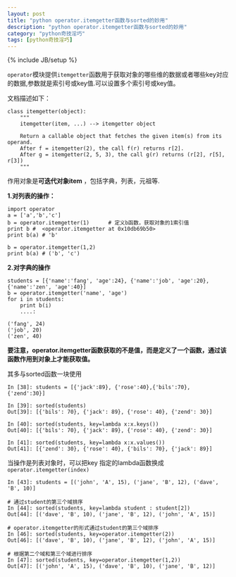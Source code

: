 ```yaml
---
layout: post
title: "python operator.itemgetter函数与sorted的妙用"
description: "python operator.itemgetter函数与sorted的妙用"
category: "python奇技淫巧"
tags: [python奇技淫巧]
---
```

{% include JB/setup %}

<p><code>operator</code>模块提供<code>itemgetter</code>函数用于获取对象的哪些维的数据或者哪些key对应的数据,参数就是索引号或key值.可以设置多个索引号或key值。</p>

<p>文档描述如下：</p>

<pre><code>class itemgetter(object):
    """
    itemgetter(item, ...) --&gt; itemgetter object

    Return a callable object that fetches the given item(s) from its operand.
    After f = itemgetter(2), the call f(r) returns r[2].
    After g = itemgetter(2, 5, 3), the call g(r) returns (r[2], r[5], r[3])
    """
</code></pre>

<p>作用对象是<strong>可迭代对象item</strong> ，包括字典，列表，元祖等.</p>

<!--more-->

<p><strong>1.对列表的操作：</strong></p>

<pre><code>import operator
a = ['a','b','c']
b = operator.itemgetter(1)      # 定义b函数，获取对象的1索引值
print b #  &lt;operator.itemgetter at 0x10db69b50&gt;
print b(a) # 'b'

b = operator.itemgetter(1,2)
print b(a) # ('b', 'c')
</code></pre>

<p><strong>2.对字典的操作</strong></p>

<pre><code>students = [{'name':'fang', 'age':24}, {'name':'job', 'age':20}, {'name':'zen', 'age':40}]
b = operator.itemgetter('name', 'age')
for i in students:
    print b(i)
    ....:     

('fang', 24)
('job', 20)
('zen', 40)
</code></pre>

<p><strong>要注意，operator.itemgetter函数获取的不是值，而是定义了一个函数，通过该函数作用到对象上才能获取值。</strong></p>

<p>其多与sorted函数一块使用</p>

<pre><code>In [38]: students = [{'jack':89}, {'rose':40},{'bils':70}, {'zend':30}]

In [39]: sorted(students)
Out[39]: [{'bils': 70}, {'jack': 89}, {'rose': 40}, {'zend': 30}]

In [40]: sorted(students, key=lambda x:x.keys())
Out[40]: [{'bils': 70}, {'jack': 89}, {'rose': 40}, {'zend': 30}]

In [41]: sorted(students, key=lambda x:x.values())
Out[41]: [{'zend': 30}, {'rose': 40}, {'bils': 70}, {'jack': 89}]
</code></pre>

<p>当操作是列表对象时，可以把key 指定的lambda函数换成<code>operator.itemgetter(index)</code></p>

<pre><code>In [43]: students = [('john', 'A', 15), ('jane', 'B', 12), ('dave', 'B', 10)]

# 通过student的第三个域排序
In [44]: sorted(students, key=lambda student : student[2])
Out[44]: [('dave', 'B', 10), ('jane', 'B', 12), ('john', 'A', 15)]

# operator.itemgetter的形式通过student的第三个域排序
In [46]: sorted(students, key=operator.itemgetter(2))
Out[46]: [('dave', 'B', 10), ('jane', 'B', 12), ('john', 'A', 15)]

# 根据第二个域和第三个域进行排序
In [47]: sorted(students, key=operator.itemgetter(1,2)) 
Out[47]: [('john', 'A', 15), ('dave', 'B', 10), ('jane', 'B', 12)]
</code></pre>
